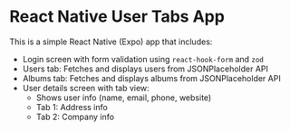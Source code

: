 # React Native User Tabs App

This is a simple React Native (Expo) app that includes:

- Login screen with form validation using `react-hook-form` and `zod`
- Users tab: Fetches and displays users from JSONPlaceholder API
- Albums tab: Fetches and displays albums from JSONPlaceholder API
- User details screen with tab view:
  - Shows user info (name, email, phone, website)
  - Tab 1: Address info
  - Tab 2: Company info
